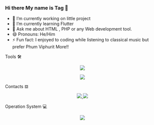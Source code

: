 ### Hi there My name is Tag 👋

- 🔭 I’m currently working on little project
- 🌱 I’m currently learning Flutter 
- 💬 Ask me about HTML , PHP or any Web development tool.
- 😄 Pronouns: He/Him
- ⚡ Fun fact: I enjoyed to coding while listening to classical music but prefer Phum Viphurit More!!

Tools 🛠️
<p align="center">
  <a href="https://skillicons.dev">
    <img src="https://skillicons.dev/icons?i=github,php,html,c,bootstrap,mysql" />
  </a>
</p>
<p align="center">
  <a href="https://skillicons.dev">
    <img src="https://skillicons.dev/icons?i=tailwind,flutter,css,js" />
  </a>
</p>

Contacts 𝌕
<p align="center">
    <a href="https://www.instagram.com/dontlook_tag_inmango">
    <img src="https://skillicons.dev/icons?i=instagram" />
  </a>
    <a href="tagwithsaltedcaramel">
    <img src="https://skillicons.dev/icons?i=discord"/>
  </a>
</p>

Operation System 💻
<p align="center">
    <a href="https://www.instagram.com/dontlook_tag_inmango">
    <img src="https://skillicons.dev/icons?i=apple" />
  </a>
</p>

